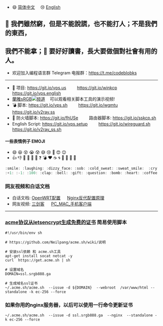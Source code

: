 - :smile: [简体中文](https://github.com/hongwenjun/vps_setup/blob/master/README.md) 　:cry: [English](https://git.io/vps.english)

## :bell: 我們雖然窮，但是不能說謊，也不能打人；不是我們的東西，
## 我們不能拿；:100: 要好好讀書，長大要做個對社會有用的人。

- 欢迎加入编程语言群 Telegram 电报群：https://t.me/codeblobks

----

- :gift: 项目: https://git.io/vps.us 　　 https://git.io/winkcp 　　 https://git.io/vps.english
- [蘭雅sRGB![](https://raw.githubusercontent.com/hongwenjun/vps_setup/master/img/youtube.png)频道](https://www.youtube.com/channel/UCupRwki_4n87nrwP0GIBUXA/videos) &nbsp;&nbsp;&nbsp;可以观看相关脚本工具的演示视频!
- :bomb: 脚本: https://git.io/vps.sh 　　 https://git.io/wgmtu 　　 https://git.io/v2ray.ss
- :anger: 防火墙脚本: https://git.io/fhUSe 　　 路由器脚本: https://git.io/sskcp.sh
- English Script: https://git.io/vps.setup 　　 https://git.io/wireguard.sh 　　 https://git.io/v2ray_ss.sh

#### 一些表情例子 EMOJI
- :smile: :laughing: :dizzy_face: :sob: :cold_sweat: :sweat_smile:  :cry: :triumph: :heart_eyes: :relieved:
- :+1: :-1: :100: :clap: :bell: :gift: :question: :bomb: :heart: :coffee: :cyclone: :bow: :kiss: :pray: :anger:

```c
:smile: :laughing: :dizzy_face: :sob: :cold_sweat: :sweat_smile:  :cry: :triumph: :heart_eyes: :relieved:
:+1: :-1: :100: :clap: :bell: :gift: :question: :bomb: :heart: :coffee: :cyclone: :bow: :kiss: :pray: :anger:
```

### 网友视频和白话文档

- 白话文档: [OpenWRT配置](https://git.io/wrt.wg) 　 [Nginx反代配置原理](https://git.io/v2ray.nginx)
- 网友视频: [三剑客](https://youtu.be/BHZhU8wxf9A) 　 [PC_MAC_手机客户端](https://youtu.be/dkXWicxak3w)

---

### [acme协议从letsencrypt生成免费的证书](http://srgb.vicp.net/2018/11/05/acme_sh/) 简易使用脚本
```
#!/usr/bin/env sh

# https://github.com/Neilpang/acme.sh/wiki/说明

# 安装ssl依赖 和 acme.sh工具
apt-get install socat netcat -y
curl  https://get.acme.sh | sh

# 设置域名
DOMAIN=ssl.srgb888.ga

# 生成域名ssl证书
~/.acme.sh/acme.sh  --issue -d ${DOMAIN}  --webroot  /var/www/html --standalone -k ec-256 --force

```

### 如果你用的nginx服务器，以后可以使用一行命令更新证书
```
~/.acme.sh/acme.sh  --issue -d ssl.srgb888.ga  --nginx  --standalone -k ec-256 --force
```